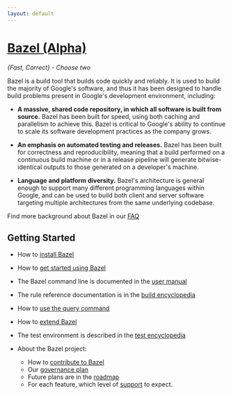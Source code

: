 ```yaml
---
layout: default
---
```


# [Bazel (Alpha)](//bazel.io)

*{Fast, Correct} - Choose two*

Bazel is a build tool that builds code quickly and reliably. It is used to build
the majority of Google's software, and thus it has been designed to handle
build problems present in Google's development environment, including:

* **A massive, shared code repository, in which all software is built from
source.** Bazel has been built for speed, using both caching and parallelism
to achieve this. Bazel is critical to Google's ability to continue
to scale its software development practices as the company grows.

* **An emphasis on automated testing and releases.** Bazel has
been built for correctness and reproducibility, meaning that a build performed
on a continuous build machine or in a release pipeline will generate
bitwise-identical outputs to those generated on a developer's machine.

* **Language and platform diversity.** Bazel's architecture is general enough to
support many different programming languages within Google, and can be
used to build both client and server software targeting multiple
architectures from the same underlying codebase.

Find more background about Bazel in our [FAQ](docs/FAQ.html)

## Getting Started

  * How to [install Bazel](//bazel.io/docs/install.html)
  * How to [get started using Bazel](//bazel.io/docs/getting-started.html)
  * The Bazel command line is documented in the  [user manual](//bazel.io/docs/bazel-user-manual.html)
  * The rule reference documentation is in the [build encyclopedia](//bazel.io/docs/build-encyclopedia.html)
  * How to [use the query command](//bazel.io/docs/query.html)
  * How to [extend Bazel](//bazel.io/docs/skylark/index.html)
  * The test environment is described in the [test encyclopedia](//bazel.io/docs/test-encyclopedia.html)

* About the Bazel project:

  * How to [contribute to Bazel](//bazel.io/docs/contributing.html)
  * Our [governance plan](//bazel.io/docs/governance.html)
  * Future plans are in the [roadmap](//bazel.io/docs/roadmap.html)
  * For each feature, which level of [support](//bazel.io/docs/support.html) to expect.
